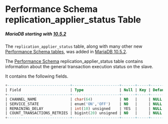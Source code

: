 # Performance Schema replication_applier_status Table

##### MariaDB starting with [10.5.2](/kb/en/mariadb-1052-release-notes/)

The `replication_applier_status` table, along with many other new [Performance Schema tables](/sql-statements-structure/sql-statements/administrative-sql-statements/system-tables/performance-schema/performance-schema-tables/list-of-performance-schema-tables/), was added in [MariaDB 10.5.2](/kb/en/mariadb-1052-release-notes/).

The [Performance Schema](/sql-statements-structure/sql-statements/administrative-sql-statements/system-tables/performance-schema/) replication_applier_status table contains information about the general transaction execution status on the slave.

It contains the following fields.

```sql
+----------------------------+---------------------+------+-----+---------+-------+
| Field                      | Type                | Null | Key | Default | Extra |
+----------------------------+---------------------+------+-----+---------+-------+
| CHANNEL_NAME               | char(64)            | NO   |     | NULL    |       |
| SERVICE_STATE              | enum('ON','OFF')    | NO   |     | NULL    |       |
| REMAINING_DELAY            | int(10) unsigned    | YES  |     | NULL    |       |
| COUNT_TRANSACTIONS_RETRIES | bigint(20) unsigned | NO   |     | NULL    |       |
+----------------------------+---------------------+------+-----+---------+-------+
```